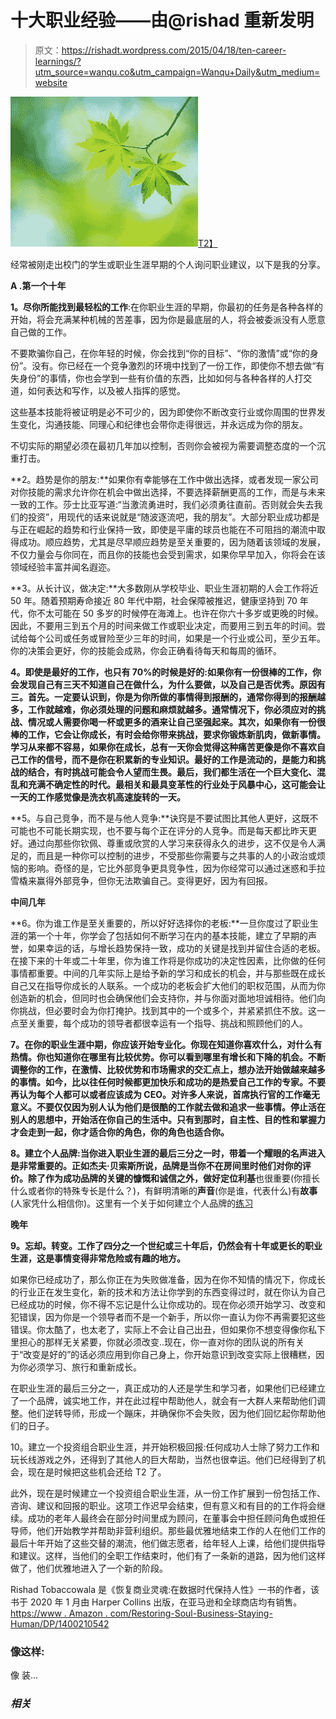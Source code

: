 # 十大职业经验——由@rishad 重新发明

> 原文：<https://rishadt.wordpress.com/2015/04/18/ten-career-learnings/?utm_source=wanqu.co&utm_campaign=Wanqu+Daily&utm_medium=website>

[![Free-Spring-Wallpaper-300x240](img/561ab50f4d8f2c51c4fcde90972f6520.png)T2】](https://rishadt.files.wordpress.com/2014/02/free-spring-wallpaper-300x240.jpg)

经常被刚走出校门的学生或职业生涯早期的个人询问职业建议，以下是我的分享。

**A .第一个十年**

**1。尽你所能找到最轻松的工作**:在你职业生涯的早期，你最初的任务是各种各样的开始，将会充满某种机械的苦差事，因为你是最底层的人，将会被委派没有人愿意自己做的工作。

不要欺骗你自己，在你年轻的时候，你会找到“你的目标”、“你的激情”或“你的身份”。没有。你已经在一个竞争激烈的环境中找到了一份工作，即使你不想去做“有失身份”的事情，你也会学到一些有价值的东西，比如如何与各种各样的人打交道，如何表达和写作，以及被人指挥的感觉。

这些基本技能将被证明是必不可少的，因为即使你不断改变行业或你周围的世界发生变化，沟通技能、同理心和纪律也会带你走得很远，并永远成为你的朋友。

不切实际的期望必须在最初几年加以控制，否则你会被视为需要调整态度的一个沉重打击。

**2。趋势是你的朋友:**如果你有幸能够在工作中做出选择，或者发现一家公司对你技能的需求允许你在机会中做出选择，不要选择薪酬更高的工作，而是与未来一致的工作。莎士比亚写道:“当激流勇进时，我们必须勇往直前。否则就会失去我们的投资”，用现代的话来说就是“随波逐流吧，我的朋友”。大部分职业成功都是与正在崛起的趋势和行业保持一致，即使是平庸的球员也能在不可阻挡的潮流中取得成功。顺应趋势，尤其是尽早顺应趋势是至关重要的，因为随着该领域的发展，不仅力量会与你同在，而且你的技能也会受到需求，如果你早早加入，你将会在该领域经验丰富并闻名遐迩。

**3。从长计议，做决定:**大多数刚从学校毕业、职业生涯初期的人会工作将近 50 年。随着预期寿命接近 80 年代中期，社会保障被推迟，健康坚持到 70 年代，你不太可能在 50 多岁的时候停在海滩上。也许在你六十多岁或更晚的时候。因此，不要用三到五个月的时间来做工作或职业决定，而要用三到五年的时间。尝试给每个公司或任务或冒险至少三年的时间，如果是一个行业或公司，至少五年。你的决策会更好，你的技能会成熟，你会正确看待每天和每周的循环。

**4。即使是最好的工作，也只有 70%的时候是好的:如果你有一份很棒的工作，你会发现自己有三天不知道自己在做什么，为什么要做，以及自己是否优秀。原因有三。首先。一定要认识到，你是为你所做的事情得到报酬的，通常你得到的报酬越多，工作就越难，你必须处理的问题和麻烦就越多。通常情况下，你必须应对的挑战、情况或人需要你喝一杯或更多的酒来让自己坚强起来。其次，如果你有一份很棒的工作，它会让你成长，有时会给你带来挑战，要求你锻炼新肌肉，做新事情。学习从来都不容易，如果你在成长，总有一天你会觉得这种痛苦更像是你不喜欢自己工作的信号，而不是你在积累新的专业知识。最好的工作是流动的，是能力和挑战的结合，有时挑战可能会令人望而生畏。最后，我们都生活在一个巨大变化、混乱和充满不确定性的时代。最相关和最具变革性的行业处于风暴中心，这可能会让一天的工作感觉像是洗衣机高速旋转的一天。**

**5。与自己竞争，而不是与他人竞争:**诀窍是不要试图比其他人更好，这既不可能也不可能长期实现，也不要与每个正在评分的人竞争。而是每天都比昨天更好。通过向那些你钦佩、尊重或欣赏的人学习来获得永久的进步，这不仅是令人满足的，而且是一种你可以控制的进步，不受那些你需要与之共事的人的小政治或烦恼的影响。奇怪的是，它比外部竞争更具竞争性，因为你经常可以通过迷惑和手拉雪橇来赢得外部竞争，但你无法欺骗自己。变得更好，因为有回报。

**中间几年**

**6。你为谁工作是至关重要的，所以好好选择你的老板:**一旦你度过了职业生涯的第一个十年，你学会了包括如何不断学习在内的基本技能，建立了早期的声誉，如果幸运的话，与增长趋势保持一致，成功的关键是找到并留住合适的老板。在接下来的十年或二十年里，你为谁工作将是你成功的决定性因素，比你做的任何事情都重要。中间的几年实际上是给予新的学习和成长的机会，并与那些既在成长自己又在指导你成长的人联系。一个成功的老板会扩大他们的职权范围，从而为你创造新的机会，但同时也会确保他们会支持你，并与你面对面地坦诚相待。他们向你挑战，但必要时会为你打掩护。找到其中的一个或多个，并紧紧抓住不放。这一点至关重要，每个成功的领导者都很幸运有一个指导、挑战和照顾他们的人。

**7。在你的职业生涯中期，你应该开始专业化。你现在知道你喜欢什么，对什么有热情。你也知道你在哪里有比较优势。你可以看到哪里有增长和下降的机会。不断调整你的工作，在激情、比较优势和市场需求的交汇点上，想办法开始做越来越多的事情。如今，比以往任何时候都更加快乐和成功的是热爱自己工作的专家。不要再认为每个人都可以或者应该成为 CEO。对许多人来说，首席执行官的工作毫无意义。不要仅仅因为别人认为他们是很酷的工作就去做和追求一些事情。停止活在别人的思想中，开始活在你自己的生活中。只有到那时，自主性、目的性和掌握力才会走到一起，你才适合你的角色，你的角色也适合你。**

**8。建立个人品牌:**当你进入职业生涯的最后三分之一时，带着一个耀眼的名声进入是非常重要的。正如杰夫·贝索斯所说，品牌是当你不在房间里时他们对你的评价。除了作为成功品牌的关键的慷慨和诚信之外，做好定位**利基**也很重要(你擅长什么或者你的特殊专长是什么？)，有鲜明清晰的**声音**(你是谁，代表什么)有**故事**(人家凭什么相信你)。这里有一个关于如何建立个人品牌的[练习](https://rishadt.wordpress.com/2009/09/14/building-a-personal-brand/)

**晚年**

**9。忘却。转变。工作了四分之一个世纪或三十年后，仍然会有十年或更长的职业生涯，这是事情变得非常危险或有趣的地方。**

如果你已经成功了，那么你正在为失败做准备，因为在你不知情的情况下，你成长的行业正在发生变化，新的技术和方法让你学到的东西变得过时，就在你认为自己已经成功的时候，你不得不忘记是什么让你成功的。现在你必须开始学习、改变和犯错误，因为你是一个领导者而不是一个新手，所以你一直认为你不再需要犯这些错误。你太酷了，也太老了，实际上不会让自己出丑，但如果你不想变得像你私下里担心的那样无关紧要，你就必须改变..现在，你一直对你的团队说的所有关于“改变是好的”的话必须应用到你自己身上，你开始意识到改变实际上很糟糕，因为你必须学习、旅行和重新成长。

在职业生涯的最后三分之一，真正成功的人还是学生和学习者，如果他们已经建立了一个品牌，诚实地工作，并在此过程中帮助他人，就会有一大群人来帮助他们调整。他们逆转导师，形成一个蹦床，并确保你不会失败，因为他们回忆起你帮助他们的日子。

10。建立一个投资组合职业生涯，并开始积极回报:任何成功人士除了努力工作和玩长线游戏之外，还得到了其他人的巨大帮助，当然也很幸运。他们已经得到了机会，现在是时候把这些机会还给 T2 了。

此外，现在是时候建立一个投资组合职业生涯，从一份工作扩展到一份包括工作、咨询、建议和回报的职业。这项工作迟早会结束，但有意义和有目的的工作将会继续。成功的老年人最终会在部分时间里成为顾问，在董事会中担任顾问角色或担任导师，他们开始教学并帮助非营利组织。那些最优雅地结束工作的人在他们工作的最后十年开始了这些交替的潮流，他们做志愿者，给年轻人上课，给他们提供指导和建议。这样，当他们的全职工作结束时，他们有了一条新的道路，因为他们这样做了，他们优雅地进入了一个新的阶段。

Rishad Tobaccowala 是《恢复商业灵魂:在数据时代保持人性》一书的作者，该书于 2020 年 1 月由 Harper Collins 出版，在亚马逊和全球商店均有销售。[https://www . Amazon . com/Restoring-Soul-Business-Staying-Human/DP/1400210542](https://www.amazon.com/Restoring-Soul-Business-Staying-Human/dp/1400210542)

### 像这样:

像 装...

### *相关*